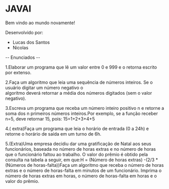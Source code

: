 # JAVAI
Bem vindo ao mundo novamente!

Desenvolvido por:
- Lucas dos Santos
- Nicolas

-- Enunciados -- 

1.Elaborar um programa que lê um valor entre 0 e 999 e o retorna escrito por extenso.

2.Faça um algoritmo que leia uma sequência de números inteiros. Se o usuário digitar um número  negativo  o  
algoritmo  deverá  retornar  a  média  dos  números  digitados  (sem  o valor negativo).

3.Escreva um programa que receba um número inteiro positivo n e retorne a soma dos n primeiros números inteiros.Por exemplo, se a função receber n=5, deve retornar 15, pois: 15=1+2+3+4+5

4.( extra)Faça um programa que leia o horário de entrada (0 a 24h) e retorne o horário de saída em um turno de 6h.

5.(Extra)Uma empresa decidiu dar uma gratificação de Natal aos seus funcionários, baseada no número de horas extras e no número de horas que o funcionário faltou ao trabalho. O valor do prêmio é obtido pela consulta na tabela a seguir, em que:H = (Número de horas extras) -(2/3 * (Números de horas-falta))Faça um algoritmo que receba o número de horas extras e o número de horas-falta em minutos de um funcionário. Imprima o número de horas extras em horas, o número de horas-falta em horas e o valor do prêmio.